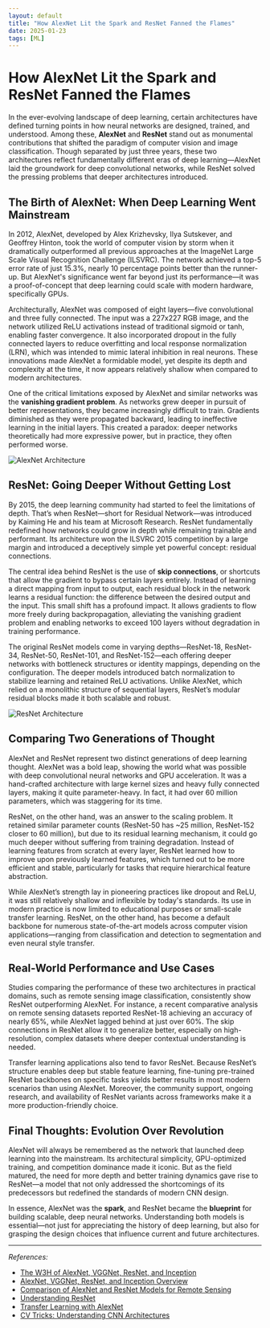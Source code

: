 ```yaml
---
layout: default
title: "How AlexNet Lit the Spark and ResNet Fanned the Flames"
date: 2025-01-23
tags: [ML]
---
```


# How AlexNet Lit the Spark and ResNet Fanned the Flames

In the ever-evolving landscape of deep learning, certain architectures have defined turning points in how neural networks are designed, trained, and understood. Among these, **AlexNet** and **ResNet** stand out as monumental contributions that shifted the paradigm of computer vision and image classification. Though separated by just three years, these two architectures reflect fundamentally different eras of deep learning—AlexNet laid the groundwork for deep convolutional networks, while ResNet solved the pressing problems that deeper architectures introduced.

<!--more-->

## The Birth of AlexNet: When Deep Learning Went Mainstream

In 2012, AlexNet, developed by Alex Krizhevsky, Ilya Sutskever, and Geoffrey Hinton, took the world of computer vision by storm when it dramatically outperformed all previous approaches at the ImageNet Large Scale Visual Recognition Challenge (ILSVRC). The network achieved a top-5 error rate of just 15.3%, nearly 10 percentage points better than the runner-up. But AlexNet's significance went far beyond just its performance—it was a proof-of-concept that deep learning could scale with modern hardware, specifically GPUs.

Architecturally, AlexNet was composed of eight layers—five convolutional and three fully connected. The input was a 227x227 RGB image, and the network utilized ReLU activations instead of traditional sigmoid or tanh, enabling faster convergence. It also incorporated dropout in the fully connected layers to reduce overfitting and local response normalization (LRN), which was intended to mimic lateral inhibition in real neurons. These innovations made AlexNet a formidable model, yet despite its depth and complexity at the time, it now appears relatively shallow when compared to modern architectures.

One of the critical limitations exposed by AlexNet and similar networks was the **vanishing gradient problem**. As networks grew deeper in pursuit of better representations, they became increasingly difficult to train. Gradients diminished as they were propagated backward, leading to ineffective learning in the initial layers. This created a paradox: deeper networks theoretically had more expressive power, but in practice, they often performed worse.

![AlexNet Architecture](https://tse3.mm.bing.net/th?id=OIP.LArC4u1tbwMGgUVuC82OTwHaEK&pid=Api)

## ResNet: Going Deeper Without Getting Lost

By 2015, the deep learning community had started to feel the limitations of depth. That’s when ResNet—short for Residual Network—was introduced by Kaiming He and his team at Microsoft Research. ResNet fundamentally redefined how networks could grow in depth while remaining trainable and performant. Its architecture won the ILSVRC 2015 competition by a large margin and introduced a deceptively simple yet powerful concept: residual connections.

The central idea behind ResNet is the use of **skip connections**, or shortcuts that allow the gradient to bypass certain layers entirely. Instead of learning a direct mapping from input to output, each residual block in the network learns a residual function: the difference between the desired output and the input. This small shift has a profound impact. It allows gradients to flow more freely during backpropagation, alleviating the vanishing gradient problem and enabling networks to exceed 100 layers without degradation in training performance.

The original ResNet models come in varying depths—ResNet-18, ResNet-34, ResNet-50, ResNet-101, and ResNet-152—each offering deeper networks with bottleneck structures or identity mappings, depending on the configuration. The deeper models introduced batch normalization to stabilize learning and retained ReLU activations. Unlike AlexNet, which relied on a monolithic structure of sequential layers, ResNet’s modular residual blocks made it both scalable and robust.

![ResNet Architecture](https://tse2.mm.bing.net/th?id=OIP.aLvULJeweGPIJYVlLgCydgHaFL&pid=Api)

## Comparing Two Generations of Thought

AlexNet and ResNet represent two distinct generations of deep learning thought. AlexNet was a bold leap, showing the world what was possible with deep convolutional neural networks and GPU acceleration. It was a hand-crafted architecture with large kernel sizes and heavy fully connected layers, making it quite parameter-heavy. In fact, it had over 60 million parameters, which was staggering for its time.

ResNet, on the other hand, was an answer to the scaling problem. It retained similar parameter counts (ResNet-50 has ~25 million, ResNet-152 closer to 60 million), but due to its residual learning mechanism, it could go much deeper without suffering from training degradation. Instead of learning features from scratch at every layer, ResNet learned how to improve upon previously learned features, which turned out to be more efficient and stable, particularly for tasks that require hierarchical feature abstraction.

While AlexNet’s strength lay in pioneering practices like dropout and ReLU, it was still relatively shallow and inflexible by today's standards. Its use in modern practice is now limited to educational purposes or small-scale transfer learning. ResNet, on the other hand, has become a default backbone for numerous state-of-the-art models across computer vision applications—ranging from classification and detection to segmentation and even neural style transfer.

## Real-World Performance and Use Cases

Studies comparing the performance of these two architectures in practical domains, such as remote sensing image classification, consistently show ResNet outperforming AlexNet. For instance, a recent comparative analysis on remote sensing datasets reported ResNet-18 achieving an accuracy of nearly 65%, while AlexNet lagged behind at just over 60%. The skip connections in ResNet allow it to generalize better, especially on high-resolution, complex datasets where deeper contextual understanding is needed.

Transfer learning applications also tend to favor ResNet. Because ResNet’s structure enables deep but stable feature learning, fine-tuning pre-trained ResNet backbones on specific tasks yields better results in most modern scenarios than using AlexNet. Moreover, the community support, ongoing research, and availability of ResNet variants across frameworks make it a more production-friendly choice.

## Final Thoughts: Evolution Over Revolution

AlexNet will always be remembered as the network that launched deep learning into the mainstream. Its architectural simplicity, GPU-optimized training, and competition dominance made it iconic. But as the field matured, the need for more depth and better training dynamics gave rise to ResNet—a model that not only addressed the shortcomings of its predecessors but redefined the standards of modern CNN design.

In essence, AlexNet was the **spark**, and ResNet became the **blueprint** for building scalable, deep neural networks. Understanding both models is essential—not just for appreciating the history of deep learning, but also for grasping the design choices that influence current and future architectures.

---

*References:*

- [The W3H of AlexNet, VGGNet, ResNet, and Inception](https://medium.com/data-science/the-w3h-of-alexnet-vggnet-resnet-and-inception-7baaaecccc96)  
- [AlexNet, VGGNet, ResNet, and Inception Overview](https://medium.com/@karandeepdps/alexnet-vggnet-resnet-and-inception-11880a1ed3cd)  
- [Comparison of AlexNet and ResNet Models for Remote Sensing](https://www.researchgate.net/publication/383112789_Comparison_of_AlexNet_and_ResNet_Models_for_Remote_Sensing_Image_Recognition)  
- [Understanding ResNet](https://www.geeksforgeeks.org/residual-networks-resnet-deep-learning/)  
- [Transfer Learning with AlexNet](https://towardsdatascience.com/transfer-learning-using-pre-trained-alexnet-model-and-fashion-mnist-43898c2966fb)  
- [CV Tricks: Understanding CNN Architectures](https://cv-tricks.com/cnn/understand-resnet-alexnet-vgg-inception/)
